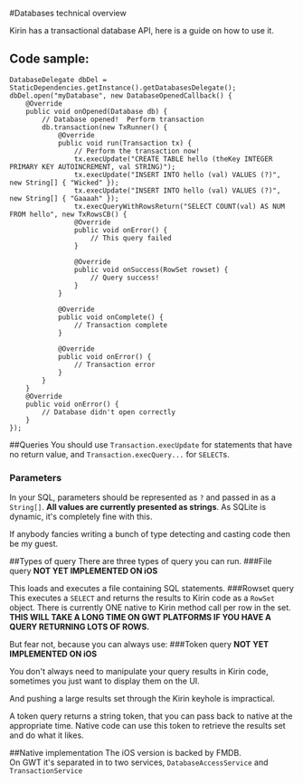 #Databases technical overview

Kirin has a transactional database API, here is a guide on how to use it.

## Code sample:
    DatabaseDelegate dbDel = StaticDependencies.getInstance().getDatabasesDelegate();
    dbDel.open("myDatabase", new DatabaseOpenedCallback() {
    	@Override
		public void onOpened(Database db) {
			// Database opened!  Perform transaction
			db.transaction(new TxRunner() {
				@Override
				public void run(Transaction tx) {
					// Perform the transaction now!
					tx.execUpdate("CREATE TABLE hello (theKey INTEGER PRIMARY KEY AUTOINCREMENT, val STRING)");
					tx.execUpdate("INSERT INTO hello (val) VALUES (?)", new String[] { "Wicked" });
					tx.execUpdate("INSERT INTO hello (val) VALUES (?)", new String[] { "Gaaaah" });
					tx.execQueryWithRowsReturn("SELECT COUNT(val) AS NUM FROM hello", new TxRowsCB() {
					@Override
					public void onError() {
						// This query failed
					}

					@Override
					public void onSuccess(RowSet rowset) {
						// Query success!
					}
				}
				
				@Override
				public void onComplete() {
					// Transaction complete
				}

				@Override
				public void onError() {
					// Transaction error
				}
			}
		}
		@Override
		public void onError() {
			// Database didn't open correctly
		}
    });

##Queries
You should use `Transaction.execUpdate` for statements that have no return value, and `Transaction.execQuery...` for `SELECT`s.  

### Parameters
In your SQL, parameters should be represented as `?` and passed in as a `String[]`.  **All  values are currently presented as strings**.   As SQLite is dynamic, it's completely fine with this.  

If anybody fancies writing a bunch of type detecting and casting code then be my guest.

##Types of query
There are three types of query you can run.
###File query
**NOT YET IMPLEMENTED ON iOS**

This loads and executes a file containing SQL statements.
###Rowset query
This executes a `SELECT` and returns the results to Kirin code as a `RowSet` object.  There is currently ONE native to Kirin method call per row in the set.  **THIS WILL TAKE A LONG TIME ON GWT PLATFORMS IF YOU HAVE A QUERY RETURNING LOTS OF ROWS.**

But fear not, because you can always use:
###Token query
**NOT YET IMPLEMENTED ON iOS**

You don't always need to manipulate your query results in Kirin code, sometimes you just want to display them on the UI.

And pushing a large results set through the Kirin keyhole is impractical.

A token query returns a string token, that you can pass back to native at the appropriate time.  Native code can use this token to retrieve the results set and do what it likes.

##Native implementation
The iOS version is backed by FMDB.  
On GWT it's separated in to two services, `DatabaseAccessService` and `TransactionService`